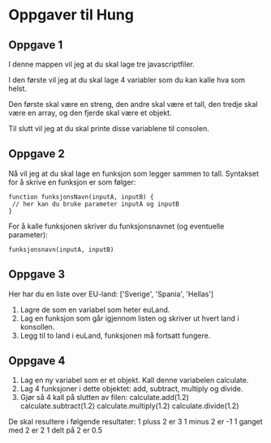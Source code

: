 # Oppgaver til Hung

## Oppgave 1

I denne mappen vil jeg at du skal lage tre javascriptfiler.

I den første vil jeg at du skal lage 4 variabler som du kan kalle hva som helst.

Den første skal være en streng, den andre skal være et tall, den tredje skal være en array, og den fjerde skal være et objekt.

Til slutt vil jeg at du skal printe disse variablene til consolen.

## Oppgave 2

Nå vil jeg at du skal lage en funksjon som legger sammen to tall. Syntakset for å skrive en funksjon er som følger:
```
function funksjonsNavn(inputA, inputB) {
 // her kan du bruke parameter inputA og inputB
}
```

For å kalle funksjonen skriver du funksjonsnavnet (og eventuelle parameter):

```
funksjonsnavn(inputA, inputB)
```

## Oppgave 3

Her har du en liste over EU-land:
['Sverige', 'Spania', 'Hellas']

1) Lagre de som en variabel som heter euLand.
2) Lag en funksjon som går igjennom listen og skriver ut hvert land i konsollen.
3) Legg til to land i euLand, funksjonen må fortsatt fungere.

## Oppgave 4

1) Lag en ny variabel som er et objekt. Kall denne variabelen calculate.
2) Lag 4 funksjoner i dette objektet: add, subtract, multiply og divide.
3) Gjør så 4 kall på slutten av filen:
  calculate.add(1.2)
  calculate.subtract(1.2)
  calculate.multiply(1.2)
  calculate.divide(1.2)

  De skal resultere i følgende resultater:
  1 pluss 2 er 3
  1 minus 2 er -1
  1 ganget med 2 er 2
  1 delt på 2 er 0.5